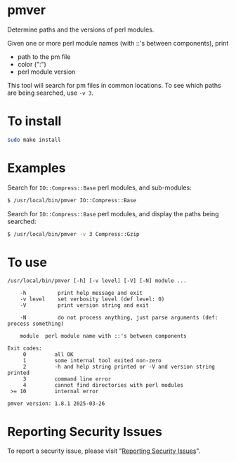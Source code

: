 # pmver

Determine paths and the versions of perl modules.

Given one or more perl module names (with ::'s between components), print

- path to the pm file
- color (":")
- perl module version

This tool will search for pm files in common locations.  To see which paths are being searched, use `-v 3`.


# To install

```sh
sudo make install
```


# Examples

Search for `IO::Compress::Base` perl modules, and sub-modules:

```sh
$ /usr/local/bin/pmver IO::Compress::Base
```

Search for  `IO::Compress::Base` perl modules, and display the paths being searched:

```sh
$ /usr/local/bin/pmver -v 3 Compress::Gzip
```


# To use

```
/usr/local/bin/pmver [-h] [-v level] [-V] [-N] module ...

    -h          print help message and exit
    -v level    set verbosity level (def level: 0)
    -V          print version string and exit

    -N          do not process anything, just parse arguments (def: process something)

    module	perl module name with ::'s between components

Exit codes:
     0         all OK
     1         some internal tool exited non-zero
     2         -h and help string printed or -V and version string printed
     3         command line error
     4	       cannot find directories with perl modules
 >= 10         internal error

pmver version: 1.8.1 2025-03-26
```


# Reporting Security Issues

To report a security issue, please visit "[Reporting Security Issues](https://github.com/lcn2/pmver/security/policy)".
